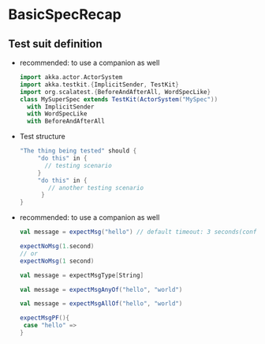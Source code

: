 # BasicSpecRecap

## Test suit definition

 - recommended: to use a companion as well
   ```scala
   import akka.actor.ActorSystem
   import akka.testkit.{ImplicitSender, TestKit}
   import org.scalatest.{BeforeAndAfterAll, WordSpecLike}
   class MySuperSpec extends TestKit(ActorSystem("MySpec"))
     with ImplicitSender
     with WordSpecLike
     with BeforeAndAfterAll
   ```
 
 - Test structure
    ```scala
    "The thing being tested" should {
         "do this" in {
           // testing scenario
         }
         "do this" in {
            // another testing scenario
          }      
   }
   ```
   
 - recommended: to use a companion as well
   ```scala
   val message = expectMsg("hello") // default timeout: 3 seconds(configurable)
   ```
   ```scala
   expectNoMsg(1.second)
   // or
   expectNoMsg(1 second)
   ```
   ```scala
   val message = expectMsgType[String] 
   ```
   ```scala
   val message = expectMsgAnyOf("hello", "world") 
   ```
   ```scala
   val message = expectMsgAllOf("hello", "world") 
   ```
   ```scala
   expectMsgPF(){
    case "hello" =>
   } 
   ```
   